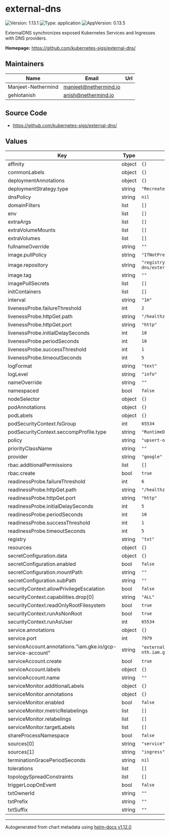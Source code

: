 # external-dns

![Version: 1.13.1](https://img.shields.io/badge/Version-1.13.1-informational?style=flat-square) ![Type: application](https://img.shields.io/badge/Type-application-informational?style=flat-square) ![AppVersion: 0.13.5](https://img.shields.io/badge/AppVersion-0.13.5-informational?style=flat-square)

ExternalDNS synchronizes exposed Kubernetes Services and Ingresses with DNS providers.

**Homepage:** <https://github.com/kubernetes-sigs/external-dns/>

## Maintainers

| Name | Email | Url |
| ---- | ------ | --- |
| Manjeet-Nethermind | <manjeet@nethermind.io> |  |
| gehlotanish | <anish@nethermind.io> |  |

## Source Code

* <https://github.com/kubernetes-sigs/external-dns/>

## Values

| Key | Type | Default | Description |
|-----|------|---------|-------------|
| affinity | object | `{}` |  |
| commonLabels | object | `{}` |  |
| deploymentAnnotations | object | `{}` |  |
| deploymentStrategy.type | string | `"Recreate"` |  |
| dnsPolicy | string | `nil` |  |
| domainFilters | list | `[]` |  |
| env | list | `[]` |  |
| extraArgs | list | `[]` |  |
| extraVolumeMounts | list | `[]` |  |
| extraVolumes | list | `[]` |  |
| fullnameOverride | string | `""` |  |
| image.pullPolicy | string | `"IfNotPresent"` |  |
| image.repository | string | `"registry.k8s.io/external-dns/external-dns"` |  |
| image.tag | string | `""` |  |
| imagePullSecrets | list | `[]` |  |
| initContainers | list | `[]` |  |
| interval | string | `"1m"` |  |
| livenessProbe.failureThreshold | int | `2` |  |
| livenessProbe.httpGet.path | string | `"/healthz"` |  |
| livenessProbe.httpGet.port | string | `"http"` |  |
| livenessProbe.initialDelaySeconds | int | `10` |  |
| livenessProbe.periodSeconds | int | `10` |  |
| livenessProbe.successThreshold | int | `1` |  |
| livenessProbe.timeoutSeconds | int | `5` |  |
| logFormat | string | `"text"` |  |
| logLevel | string | `"info"` |  |
| nameOverride | string | `""` |  |
| namespaced | bool | `false` |  |
| nodeSelector | object | `{}` |  |
| podAnnotations | object | `{}` |  |
| podLabels | object | `{}` |  |
| podSecurityContext.fsGroup | int | `65534` |  |
| podSecurityContext.seccompProfile.type | string | `"RuntimeDefault"` |  |
| policy | string | `"upsert-only"` |  |
| priorityClassName | string | `""` |  |
| provider | string | `"google"` |  |
| rbac.additionalPermissions | list | `[]` |  |
| rbac.create | bool | `true` |  |
| readinessProbe.failureThreshold | int | `6` |  |
| readinessProbe.httpGet.path | string | `"/healthz"` |  |
| readinessProbe.httpGet.port | string | `"http"` |  |
| readinessProbe.initialDelaySeconds | int | `5` |  |
| readinessProbe.periodSeconds | int | `10` |  |
| readinessProbe.successThreshold | int | `1` |  |
| readinessProbe.timeoutSeconds | int | `5` |  |
| registry | string | `"txt"` |  |
| resources | object | `{}` |  |
| secretConfiguration.data | object | `{}` |  |
| secretConfiguration.enabled | bool | `false` |  |
| secretConfiguration.mountPath | string | `""` |  |
| secretConfiguration.subPath | string | `""` |  |
| securityContext.allowPrivilegeEscalation | bool | `false` |  |
| securityContext.capabilities.drop[0] | string | `"ALL"` |  |
| securityContext.readOnlyRootFilesystem | bool | `true` |  |
| securityContext.runAsNonRoot | bool | `true` |  |
| securityContext.runAsUser | int | `65534` |  |
| service.annotations | object | `{}` |  |
| service.port | int | `7979` |  |
| serviceAccount.annotations."iam.gke.io/gcp-service-account" | string | `"external-dns@juno-dev-nth.iam.gserviceaccount.com"` |  |
| serviceAccount.create | bool | `true` |  |
| serviceAccount.labels | object | `{}` |  |
| serviceAccount.name | string | `""` |  |
| serviceMonitor.additionalLabels | object | `{}` |  |
| serviceMonitor.annotations | object | `{}` |  |
| serviceMonitor.enabled | bool | `false` |  |
| serviceMonitor.metricRelabelings | list | `[]` |  |
| serviceMonitor.relabelings | list | `[]` |  |
| serviceMonitor.targetLabels | list | `[]` |  |
| shareProcessNamespace | bool | `false` |  |
| sources[0] | string | `"service"` |  |
| sources[1] | string | `"ingress"` |  |
| terminationGracePeriodSeconds | string | `nil` |  |
| tolerations | list | `[]` |  |
| topologySpreadConstraints | list | `[]` |  |
| triggerLoopOnEvent | bool | `false` |  |
| txtOwnerId | string | `""` |  |
| txtPrefix | string | `""` |  |
| txtSuffix | string | `""` |  |

----------------------------------------------
Autogenerated from chart metadata using [helm-docs v1.12.0](https://github.com/norwoodj/helm-docs/releases/v1.12.0)
